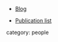 * [Blog](https://zhihahnjia.wordpress.com/author/zhihahnjia/)

* [Publication list](https://arxiv.org/search/?query=Jia%2C+Zhih-ahn&searchtype=author&abstracts=show&order=-announced_date_first&size=50)



category: people